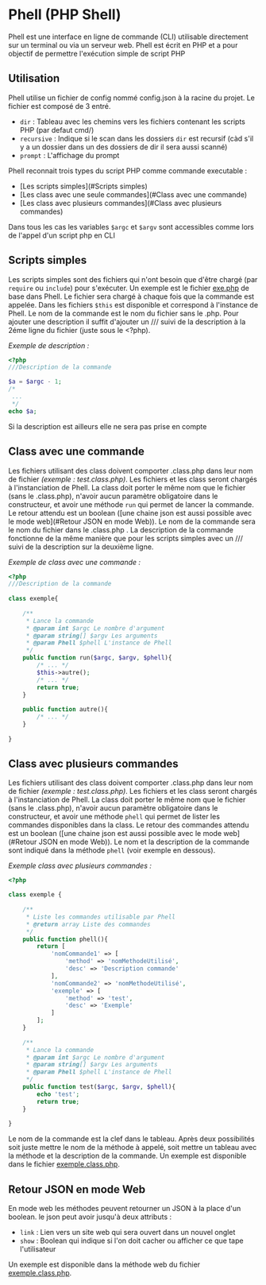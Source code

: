 # Phell (PHP Shell)
Phell est une interface en ligne de commande (CLI) utilisable directement sur un terminal ou via un serveur web. Phell est écrit en PHP et a pour objectif de permettre l'exécution simple de script PHP



## Utilisation

Phell utilise un fichier de config nommé config.json à la racine du projet. Le fichier est composé de 3 entré.

- `dir` : Tableau avec les chemins vers les fichiers contenant les scripts PHP (par defaut cmd/)
- `recursive` : Indique si le scan dans les dossiers `dir` est recursif (càd s'il y a un dossier dans un des dossiers de dir il sera aussi scanné)
- `prompt` : L'affichage du prompt



Phell reconnait trois types du script PHP comme commande executable :

- [Les scripts simples](#Scripts simples)
- [Les class avec une seule commandes](#Class avec une commande)
- [Les class avec plusieurs commandes](#Class avec plusieurs commandes)

Dans tous les cas les variables `$argc` et `$argv` sont accessibles comme lors de l'appel d'un script php en CLI



## Scripts simples

Les scripts simples sont des fichiers qui n'ont besoin que d'être chargé (par `require` ou `include`) pour s'exécuter. Un exemple est le fichier [exe.php](https://github.com/Loquicom/Phell/blob/master/cmd/exe.php) de base dans Phell. Le fichier sera chargé à chaque fois que la commande est appelée. Dans les fichiers `$this` est disponible et correspond à l'instance de Phell. Le nom de la commande est le nom du fichier sans le .php. Pour ajouter une description il suffit d'ajouter un /// suivi de la description à la 2éme ligne du fichier (juste sous le <?php).

*Exemple de description :*

```php
<?php
///Description de la commande

$a = $argc - 1;
/*
 ...
 */
echo $a;
```

Si la description est ailleurs elle ne sera pas prise en compte



## Class avec une commande

Les fichiers utilisant des class doivent comporter .class.php dans leur nom de fichier *(exemple : test.class.php)*. Les fichiers et les class seront chargés à l'instanciation de Phell. La class doit porter le même nom que le fichier (sans le .class.php), n'avoir aucun paramètre obligatoire dans le constructeur, et avoir une méthode `run` qui permet de lancer la commande. Le retour attendu est un boolean ([une chaine json est aussi possible avec le mode web](#Retour JSON en mode Web)). Le nom de la commande sera le nom du fichier dans le .class.php . La description de la commande fonctionne de la même manière que pour les scripts simples avec un /// suivi de la description sur la deuxième ligne.

*Exemple de class avec une commande :*

```php
<?php
///Description de la commande
    
class exemple{
	
    /**
     * Lance la commande
     * @param int $argc Le nombre d'argument
     * @param string[] $argv Les arguments
     * @param Phell $phell L'instance de Phell
     */
    public function run($argc, $argv, $phell){
        /* ... */
        $this->autre();
        /* ... */
        return true;
    }
    
    public function autre(){
    	/* ... */
    }
    
}
```



## Class avec plusieurs commandes

Les fichiers utilisant des class doivent comporter .class.php dans leur nom de fichier *(exemple : test.class.php)*. Les fichiers et les class seront chargés à l'instanciation de Phell. La class doit porter le même nom que le fichier (sans le .class.php), n'avoir aucun paramètre obligatoire dans le constructeur, et avoir une méthode `phell` qui permet de lister les commandes disponibles dans la class. Le retour des commandes attendu est un boolean ([une chaine json est aussi possible avec le mode web](#Retour JSON en mode Web)). Le nom et la description de la commande sont indiqué dans la méthode `phell` (voir exemple en dessous).



*Exemple class avec plusieurs commandes :*

```php
<?php

class exemple {
    
    /**
     * Liste les commandes utilisable par Phell
     * @return array Liste des commandes
     */
    public function phell(){
        return [
            'nomCommande1' => [
            	'method' => 'nomMethodeUtilisé', 
            	'desc' => 'Description commande'
            ],
            'nomCommande2' => 'nomMethodeUtilisé',
            'exemple' => [
            	'method' => 'test', 
            	'desc' => 'Exemple'
            ]
        ];
    }
    
    /**
     * Lance la commande
     * @param int $argc Le nombre d'argument
     * @param string[] $argv Les arguments
     * @param Phell $phell L'instance de Phell
     */
    public function test($argc, $argv, $phell){
        echo 'test';
        return true;
    }
    
}
```

 Le nom de la commande est la clef dans le tableau. Après deux possibilités soit juste mettre le nom de la méthode à appelé, soit mettre un tableau avec la méthode et la description de la commande. Un exemple est disponible dans le fichier [exemple.class.php](https://github.com/Loquicom/Phell/blob/master/cmd/exemple.class.php).



## Retour JSON en mode Web

En mode web les méthodes peuvent retourner un JSON à la place d'un boolean. le json peut avoir jusqu'à deux attributs :

- `link` : Lien vers un site web qui sera ouvert dans un nouvel onglet
- `show` : Boolean qui indique si l'on doit cacher ou afficher ce que tape l'utilisateur

Un exemple est disponible dans la méthode web du fichier [exemple.class.php](https://github.com/Loquicom/Phell/blob/master/cmd/exemple.class.php).